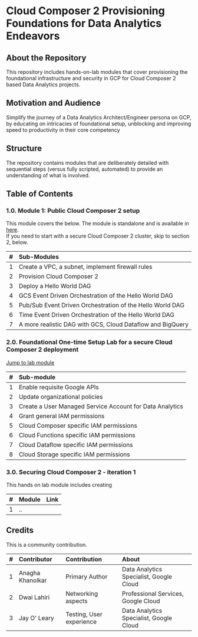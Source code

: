 # Cloud Composer 2 Provisioning Foundations for Data Analytics Endeavors

## About the Repository
This repository includes hands-on-lab modules that cover provisioning the foundational infrastructure and security in GCP for Cloud Composer 2 based Data Analytics projects. 

## Motivation and Audience
Simplify the journey of a Data Analytics Architect/Engineer persona on GCP, by educating on intricacies of foundational setup, unblocking and improving speed to productivity in their core competency

## Structure
The repository contains modules that are deliberately detailed with sequential steps (versus fully scripted, automated) to provide an understanding of what is involved.

## Table of Contents


### 1.0. Module 1: Public Cloud Composer 2 setup

This module covers the below. The module is standalone and is available in [here](https://github.com/anagha-google/composer2-basic-orchestration).<br>
If you need to start with a secure Cloud Composer 2 cluster, skip to section 2, below.

| # | Sub-Modules | 
| -- | :--- |
| 1 | Create a VPC, a subnet, implement firewall rules | 
| 2 | Provision Cloud Composer 2 |
| 3 | Deploy a Hello World DAG |
| 4 | GCS Event Driven Orchestration of the Hello World DAG |
| 5 | Pub/Sub Event Driven Orchestration of the Hello World DAG |
| 6 | Time Event Driven Orchestration of the Hello World DAG |
| 7 | A more realistic DAG with GCS, Cloud Dataflow and BigQuery |




### 2.0. Foundational One-time Setup Lab for a secure Cloud Composer 2 deployment

[Jump to lab module](01-modules/01-foundational-setup.md)

| # | Sub-module | 
| -- | :---    |
| 1 | Enable requisite Google APIs |  
| 2 | Update organizational policies | 
| 3 | Create a User Managed Service Account for Data Analytics | 
| 4 | Grant general IAM permissions | 
| 5 | Cloud Composer specific IAM permissions | 
| 6 | Cloud Functions specific IAM permissions | 
| 7 | Cloud Dataflow specific IAM permissions | 
| 8 | Cloud Storage specific IAM permissions | 



### 3.0. Securing Cloud Composer 2 - iteration 1

This hands on lab module includes creating 

| # | Module | Link |
| -- | :---    | ---|
| 1 | ..| | 


## Credits
This is a community contribution. <br>


| # | Contributor | Contribution | About |
| -- | :---    | :---| :---| 
| 1 | Anagha Khanolkar | Primary Author | Data Analytics Specialist, Google Cloud |
| 2 | Dwai Lahiri | Networking aspects | Professional Services, Google Cloud |
| 3 | Jay O' Leary | Testing, User experience | Data Analytics Specialist, Google Cloud |
